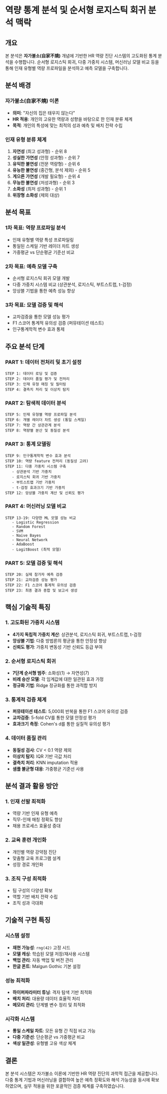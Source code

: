 # 역량 통계 분석 및 순서형 로지스틱 회귀 분석 맥락

## 개요
본 분석은 **자가불소(自家不燒)** 개념에 기반한 HR 역량 진단 시스템의 고도화된 통계 분석을 수행합니다. 순서형 로지스틱 회귀, 다중 가중치 시스템, 머신러닝 모델 비교 등을 통해 인재 유형별 역량 프로파일을 분석하고 예측 모델을 구축합니다.

## 분석 배경

### 자가불소(自家不燒) 이론
- **의미**: "자신의 집은 태우지 않는다"
- **HR 적용**: 개인의 고유한 역량과 성향을 바탕으로 한 인재 분류 체계
- **목적**: 개인의 특성에 맞는 최적의 성과 예측 및 배치 전략 수립

### 인재 유형 분류 체계
1. **자연성** (최고 성과형) - 순위 8
2. **성실한 가연성** (안정 성과형) - 순위 7
3. **유익한 불연성** (전문 역량형) - 순위 6
4. **유능한 불연성** (중간형, 분석 제외) - 순위 5
5. **게으른 가연성** (개발 필요형) - 순위 4
6. **무능한 불연성** (저성과형) - 순위 3
7. **소화성** (최저 성과형) - 순위 1
8. **위장형 소화성** (제외 대상)

## 분석 목표

### 1차 목표: 역량 프로파일 분석
- 인재 유형별 역량 특성 프로파일링
- 통일된 스케일 기반 레이더 차트 생성
- 가중평균 vs 단순평균 기준선 비교

### 2차 목표: 예측 모델 구축
- 순서형 로지스틱 회귀 모델 개발
- 다중 가중치 시스템 비교 (상관분석, 로지스틱, 부트스트랩, t-검정)
- 앙상블 기법을 통한 예측 성능 향상

### 3차 목표: 모델 검증 및 해석
- 교차검증을 통한 모델 성능 평가
- F1 스코어 통계적 유의성 검증 (퍼뮤테이션 테스트)
- 인구통계학적 변수 효과 통제

## 주요 분석 단계

### PART 1: 데이터 전처리 및 초기 설정
```
STEP 1: 데이터 로딩 및 검증
STEP 2: 데이터 품질 평가 및 전처리
STEP 3: 인재 유형 매칭 및 필터링
STEP 4: 결측치 처리 및 이상치 탐지
```

### PART 2: 탐색적 데이터 분석
```
STEP 5: 인재 유형별 역량 프로파일 분석
STEP 6: 개별 레이더 차트 생성 (통일 스케일)
STEP 7: 역량 간 상관관계 분석
STEP 8: 역량별 분산 및 동질성 분석
```

### PART 3: 통계 모델링
```
STEP 9: 인구통계학적 변수 효과 분석
STEP 10: 역량 feature 전처리 (동질성 고려)
STEP 11: 다중 가중치 시스템 구축
   - 상관분석 기반 가중치
   - 로지스틱 회귀 기반 가중치
   - 부트스트랩 기반 가중치
   - t-검정 효과크기 기반 가중치
STEP 12: 앙상블 가중치 계산 및 신뢰도 평가
```

### PART 4: 머신러닝 모델 비교
```
STEP 13-19: 다양한 ML 모델 성능 비교
   - Logistic Regression
   - Random Forest
   - SVM
   - Naive Bayes
   - Neural Network
   - AdaBoost
   - LogitBoost (최적 모델)
```

### PART 5: 모델 검증 및 해석
```
STEP 20: 실제 참가자 예측 검증
STEP 21: 교차검증 성능 평가
STEP 22: F1 스코어 통계적 유의성 검증
STEP 23: 최종 결과 종합 및 보고서 생성
```

## 핵심 기술적 특징

### 1. 고도화된 가중치 시스템
- **4가지 독립적 가중치 계산**: 상관분석, 로지스틱 회귀, 부트스트랩, t-검정
- **앙상블 기법**: 다중 방법론의 평균을 통한 안정성 향상
- **신뢰도 평가**: 가중치 변동성 기반 신뢰도 등급 부여

### 2. 순서형 로지스틱 회귀
- **7단계 순서형 범주**: 소화성(1) → 자연성(7)
- **비례 승산 모델**: 각 임계값에 대한 일관된 효과 가정
- **정규화 기법**: Ridge 정규화를 통한 과적합 방지

### 3. 통계적 검증 체계
- **퍼뮤테이션 테스트**: 5,000회 반복을 통한 F1 스코어 유의성 검증
- **교차검증**: 5-fold CV를 통한 모델 안정성 평가
- **효과크기 측정**: Cohen's d를 통한 실질적 유의성 평가

### 4. 데이터 품질 관리
- **동질성 검사**: CV < 0.1 역량 제외
- **이상치 탐지**: IQR 기반 극값 처리
- **결측치 처리**: KNN imputation 적용
- **샘플 불균형 대응**: 가중평균 기준선 사용

## 분석 결과 활용 방안

### 1. 인재 선발 최적화
- 역량 기반 인재 유형 예측
- 직무-인재 매칭 정확도 향상
- 채용 프로세스 효율성 증대

### 2. 교육 훈련 개인화
- 개인별 역량 강약점 진단
- 맞춤형 교육 프로그램 설계
- 성장 경로 개인화

### 3. 조직 구성 최적화
- 팀 구성의 다양성 확보
- 역할 기반 배치 전략 수립
- 조직 성과 극대화

## 기술적 구현 특징

### 시스템 설정
- **재현 가능성**: `rng(42)` 고정 시드
- **모델 캐싱**: 학습된 모델 저장/재사용 시스템
- **백업 관리**: 자동 백업 및 버전 관리
- **한글 폰트**: Malgun Gothic 기본 설정

### 성능 최적화
- **하이퍼파라미터 튜닝**: 격자 탐색 기반 최적화
- **배치 처리**: 대용량 데이터 효율적 처리
- **메모리 관리**: 단계별 변수 정리 및 최적화

### 시각화 시스템
- **통일 스케일 차트**: 모든 유형 간 직접 비교 가능
- **다중 기준선**: 단순평균 vs 가중평균 비교
- **색상 일관성**: 유형별 고유 색상 체계

## 결론
본 분석 시스템은 자가불소 이론에 기반한 HR 역량 진단의 과학적 접근을 제공합니다. 다중 통계 기법과 머신러닝을 결합하여 높은 예측 정확도와 해석 가능성을 동시에 확보하였으며, 실무 적용을 위한 포괄적인 검증 체계를 구축하였습니다.